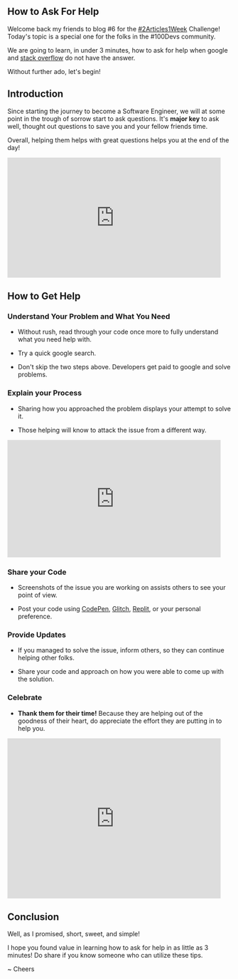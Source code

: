 ## How to Ask For Help

Welcome back my friends to blog #6 for the [#2Articles1Week](https://hashnode.com/challenge/2articles1week) Challenge! Today's topic is a special one for the folks in the #100Devs community. 

We are going to learn, in under 3 minutes, how to ask for help when google and [stack overflow](https://stackoverflow.com/) do not have the answer.

Without further ado, let's begin!

## Introduction

Since starting the journey to become a Software Engineer, we will at some point in the trough of sorrow start to ask questions. It's **major key** to ask well, thought out questions to save you and your fellow friends time. 

Overall, helping them helps with great questions helps you at the end of the day!

<iframe src="https://giphy.com/embed/wHm63F7wKWINy" width="480" height="270" frameBorder="0" class="giphy-embed" allowFullScreen></iframe><p><a href="https://giphy.com/gifs/nowthisnews-twitter-obamacare-dj-khaled-wHm63F7wKWINy"></a></p>

## How to Get Help

### Understand Your Problem and What You Need

- Without rush, read through your code once more to fully understand what you need help with.

- Try a quick google search.

- Don't skip the two steps above. Developers get paid to google and solve problems. 

### Explain your Process

- Sharing how you approached the problem displays your attempt to solve it.

- Those helping will know to attack the issue from a different way.

<iframe src="https://giphy.com/embed/nuuS1IlKqd2dq" width="480" height="264" frameBorder="0" class="giphy-embed" allowFullScreen></iframe><p><a href="https://giphy.com/gifs/denzel-washington-philadelphia-nuuS1IlKqd2dq"></a></p>

### Share your Code

- Screenshots of the issue you are working on assists others to see your point of view.

- Post your code using [CodePen](https://codepen.io/), [Glitch](https://glitch.com/), [Replit](https://replit.com/), or your personal preference. 

### Provide Updates

- If you managed to solve the issue, inform others, so they can continue helping other folks.

- Share your code and approach on how you were able to come up with the solution.

### Celebrate 

- **Thank them for their time!** Because they are helping out of the goodness of their heart, do appreciate the effort they are putting in to help you.

<iframe src="https://giphy.com/embed/eKraNY98WTfUi6Fd1t" width="480" height="360" frameBorder="0" class="giphy-embed" allowFullScreen></iframe><p><a href="https://giphy.com/gifs/thefreshprinceofbelair-season-2-fresh-prince-of-bel-air-the-eKraNY98WTfUi6Fd1t"></a></p>

## Conclusion

Well, as I promised, short, sweet, and simple!

I hope you found value in learning how to ask for help in as little as 3 minutes! Do share if you know someone who can utilize these tips. 

~ Cheers 















